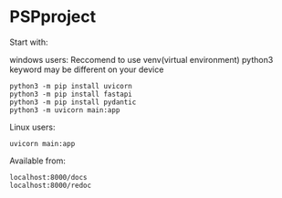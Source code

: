 # PSPproject

Start with:

windows users:
Reccomend to use venv(virtual environment)
python3 keyword may be different on your device
```
python3 -m pip install uvicorn
python3 -m pip install fastapi
python3 -m pip install pydantic
python3 -m uvicorn main:app
```

Linux users:
```
uvicorn main:app
```

Available from:

```
localhost:8000/docs
localhost:8000/redoc
```
